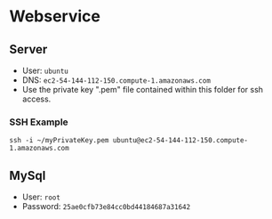 # Webservice

## Server
* User: `ubuntu`
* DNS: `ec2-54-144-112-150.compute-1.amazonaws.com`
* Use the private key ".pem" file contained within this folder for ssh access.

### SSH Example
`ssh -i ~/myPrivateKey.pem ubuntu@ec2-54-144-112-150.compute-1.amazonaws.com`

## MySql
* User: `root`
* Password: `25ae0cfb73e84cc0bd44184687a31642`
